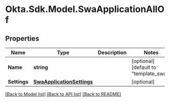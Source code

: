 # Okta.Sdk.Model.SwaApplicationAllOf

## Properties

Name | Type | Description | Notes
------------ | ------------- | ------------- | -------------
**Name** | **string** |  | [optional] [default to "template_swa"]
**Settings** | [**SwaApplicationSettings**](SwaApplicationSettings.md) |  | [optional] 

[[Back to Model list]](../README.md#documentation-for-models) [[Back to API list]](../README.md#documentation-for-api-endpoints) [[Back to README]](../README.md)

